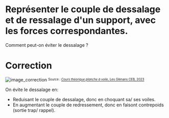 ﻿# Représenter le couple de dessalage et de ressalage d'un support, avec les forces correspondantes. 
Comment peut-on éviter le dessalage ?

# Correction 

![image_correction](./images/couple_chavirage.png)
<sup><sub>Source : [*Cours théorique planche à voile*, Les Glénans CEB, 2023](https://encadrementbenevole.glenans.asso.fr/wp-content/uploads/2023/07/Cours-theorique-PAV-Version-1.pdf) </sub></sup>

On évite le dessalage en:
- Reduisant le couple de dessalage, donc en choquant sa/ ses voiles.
- En augmentant le couple de redressement, donc en faisont contrepoids (sortie trap/ rappel).
